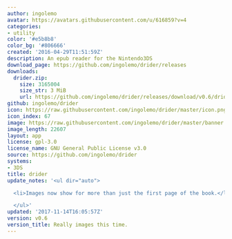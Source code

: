 ```yaml
---
author: ingolemo
avatar: https://avatars.githubusercontent.com/u/616859?v=4
categories:
- utility
color: '#e5b8b8'
color_bg: '#806666'
created: '2016-04-29T11:51:59Z'
description: An epub reader for the Nintendo3DS
download_page: https://github.com/ingolemo/drider/releases
downloads:
  drider.zip:
    size: 3165004
    size_str: 3 MiB
    url: https://github.com/ingolemo/drider/releases/download/v0.6/drider.zip
github: ingolemo/drider
icon: https://raw.githubusercontent.com/ingolemo/drider/master/icon.png
icon_index: 67
image: https://raw.githubusercontent.com/ingolemo/drider/master/banner.png
image_length: 22607
layout: app
license: gpl-3.0
license_name: GNU General Public License v3.0
source: https://github.com/ingolemo/drider
systems:
- 3DS
title: drider
update_notes: '<ul dir="auto">

  <li>Images now show for more than just the first page of the book.</li>

  </ul>'
updated: '2017-11-14T16:05:57Z'
version: v0.6
version_title: Really images this time.
---
```


